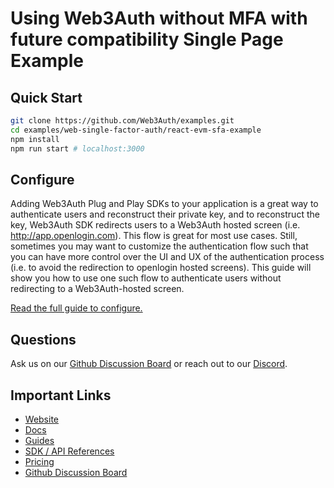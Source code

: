 # Using Web3Auth without MFA with future compatibility Single Page Example

## Quick Start

```bash
git clone https://github.com/Web3Auth/examples.git
cd examples/web-single-factor-auth/react-evm-sfa-example
npm install
npm run start # localhost:3000
```

## Configure

Adding Web3Auth Plug and Play SDKs to your application is a great way to authenticate users and reconstruct their private key, and to reconstruct the key, Web3Auth SDK redirects users to a Web3Auth hosted screen (i.e. http://app.openlogin.com). This flow is great for most use cases. Still, sometimes you may want to customize the authentication flow such that you can have more control over the UI and UX of the authentication process (i.e. to avoid the redirection to openlogin hosted screens). This guide will show you how to use one such flow to authenticate users without redirecting to a Web3Auth-hosted screen.

[Read the full guide to configure.](https://web3auth.io/docs/guides/one-key-flow)

## Questions

Ask us on our
[Github Discussion Board](https://github.com/orgs/Web3Auth/discussions) or reach
out to our [Discord](https://discord.gg/web3auth).

## Important Links

- [Website](https://web3auth.io)
- [Docs](https://web3auth.io/docs)
- [Guides](https://web3auth.io/docs/guides)
- [SDK / API References](https://web3auth.io/docs/sdk)
- [Pricing](https://web3auth.io/pricing.html)
- [Github Discussion Board](https://github.com/orgs/Web3Auth/discussions)
